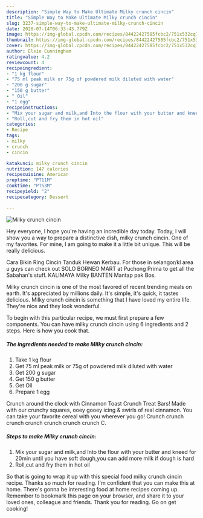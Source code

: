 ```yaml
---
description: "Simple Way to Make Ultimate Milky crunch cincin"
title: "Simple Way to Make Ultimate Milky crunch cincin"
slug: 3237-simple-way-to-make-ultimate-milky-crunch-cincin
date: 2020-07-14T06:33:43.779Z
image: https://img-global.cpcdn.com/recipes/84422427585fcbc2/751x532cq70/milky-crunch-cincin-recipe-main-photo.jpg
thumbnail: https://img-global.cpcdn.com/recipes/84422427585fcbc2/751x532cq70/milky-crunch-cincin-recipe-main-photo.jpg
cover: https://img-global.cpcdn.com/recipes/84422427585fcbc2/751x532cq70/milky-crunch-cincin-recipe-main-photo.jpg
author: Elsie Cunningham
ratingvalue: 4.2
reviewcount: 4
recipeingredient:
- "1 kg flour"
- "75 ml peak milk or 75g of powdered milk diluted with water"
- "200 g sugar"
- "150 g butter"
- " Oil"
- "1 egg"
recipeinstructions:
- "Mix your sugar and milk,and Into the flour with your butter and kneed for 20min until you have soft dough,you can add more milk if dough is hard"
- "Roll,cut and fry them in hot oil"
categories:
- Recipe
tags:
- milky
- crunch
- cincin

katakunci: milky crunch cincin 
nutrition: 147 calories
recipecuisine: American
preptime: "PT11M"
cooktime: "PT53M"
recipeyield: "2"
recipecategory: Dessert

---
```



![Milky crunch cincin](https://img-global.cpcdn.com/recipes/84422427585fcbc2/751x532cq70/milky-crunch-cincin-recipe-main-photo.jpg)

Hey everyone, I hope you're having an incredible day today. Today, I will show you a way to prepare a distinctive dish, milky crunch cincin. One of my favorites. For mine, I am going to make it a little bit unique. This will be really delicious.

Cara Bikin Ring Cincin Tanduk Hewan Kerbau. For those in selangor/kl area u guys can check out SOLO BORNEO MART at Puchong Prima to get all the Sabahan&#39;s stuff. KALIMAYA Milky BANTEN Mantap pak Bos.

Milky crunch cincin is one of the most favored of recent trending meals on earth. It's appreciated by millions daily. It's simple, it's quick, it tastes delicious. Milky crunch cincin is something that I have loved my entire life. They're nice and they look wonderful.


To begin with this particular recipe, we must first prepare a few components. You can have milky crunch cincin using 6 ingredients and 2 steps. Here is how you cook that.

<!--inarticleads1-->

##### The ingredients needed to make Milky crunch cincin:

1. Take 1 kg flour
1. Get 75 ml peak milk or 75g of powdered milk diluted with water
1. Get 200 g sugar
1. Get 150 g butter
1. Get  Oil
1. Prepare 1 egg


Crunch around the clock with Cinnamon Toast Crunch Treat Bars! Made with our crunchy squares, ooey gooey icing &amp; swirls of real cinnamon. You can take your favorite cereal with you wherever you go! Crunch crunch crunch crunch crunch crunch crunch C. 

<!--inarticleads2-->

##### Steps to make Milky crunch cincin:

1. Mix your sugar and milk,and Into the flour with your butter and kneed for 20min until you have soft dough,you can add more milk if dough is hard
1. Roll,cut and fry them in hot oil




So that is going to wrap it up with this special food milky crunch cincin recipe. Thanks so much for reading. I'm confident that you can make this at home. There's gonna be interesting food at home recipes coming up. Remember to bookmark this page on your browser, and share it to your loved ones, colleague and friends. Thank you for reading. Go on get cooking!
